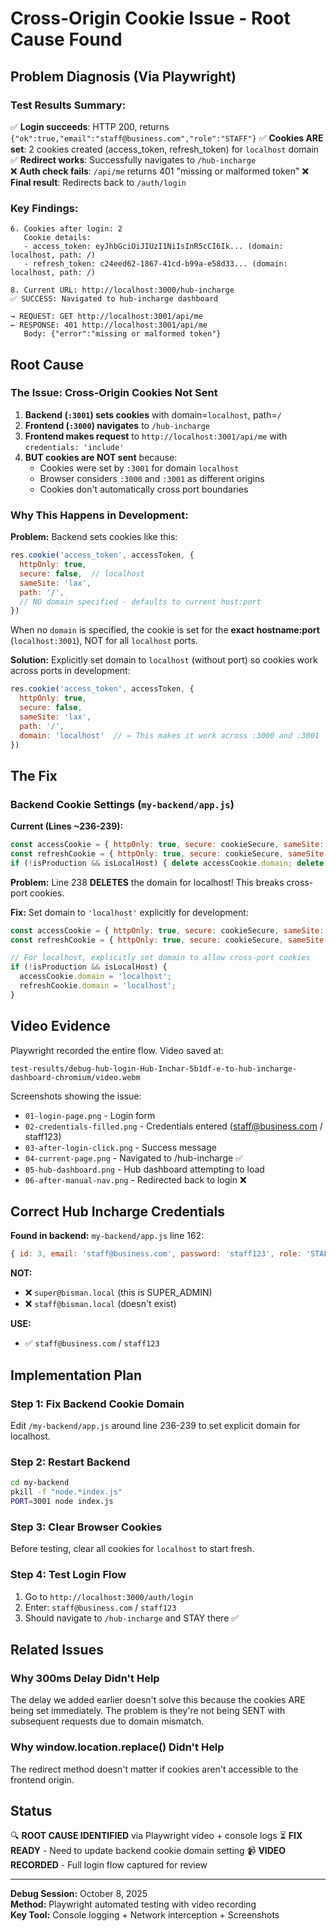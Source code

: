 # Cross-Origin Cookie Issue - Root Cause Found

## Problem Diagnosis (Via Playwright)

### Test Results Summary:
✅ **Login succeeds**: HTTP 200, returns `{"ok":true,"email":"staff@business.com","role":"STAFF"}`
✅ **Cookies ARE set**: 2 cookies created (access_token, refresh_token) for `localhost` domain
✅ **Redirect works**: Successfully navigates to `/hub-incharge`  
❌ **Auth check fails**: `/api/me` returns 401 "missing or malformed token"
❌ **Final result**: Redirects back to `/auth/login`

### Key Findings:
```
6. Cookies after login: 2
   Cookie details:
   - access_token: eyJhbGciOiJIUzI1NiIsInR5cCI6Ik... (domain: localhost, path: /)
   - refresh_token: c24eed62-1867-41cd-b99a-e58d33... (domain: localhost, path: /)

8. Current URL: http://localhost:3000/hub-incharge
✅ SUCCESS: Navigated to hub-incharge dashboard

→ REQUEST: GET http://localhost:3001/api/me
← RESPONSE: 401 http://localhost:3001/api/me
   Body: {"error":"missing or malformed token"}
```

## Root Cause

### The Issue: Cross-Origin Cookies Not Sent

1. **Backend (`:3001`) sets cookies** with domain=`localhost`, path=`/`
2. **Frontend (`:3000`) navigates** to `/hub-incharge`
3. **Frontend makes request** to `http://localhost:3001/api/me` with `credentials: 'include'`
4. **BUT cookies are NOT sent** because:
   - Cookies were set by `:3001` for domain `localhost`
   - Browser considers `:3000` and `:3001` as different origins
   - Cookies don't automatically cross port boundaries

### Why This Happens in Development:

**Problem:** Backend sets cookies like this:
```javascript
res.cookie('access_token', accessToken, { 
  httpOnly: true, 
  secure: false,  // localhost
  sameSite: 'lax',
  path: '/',
  // NO domain specified - defaults to current host:port
})
```

When no `domain` is specified, the cookie is set for the **exact hostname:port** (`localhost:3001`), NOT for all `localhost` ports.

**Solution:** Explicitly set domain to `localhost` (without port) so cookies work across ports in development:
```javascript
res.cookie('access_token', accessToken, { 
  httpOnly: true,
  secure: false,
  sameSite: 'lax',
  path: '/',
  domain: 'localhost'  // ← This makes it work across :3000 and :3001
})
```

## The Fix

### Backend Cookie Settings (`my-backend/app.js`)

**Current (Lines ~236-239):**
```javascript
const accessCookie = { httpOnly: true, secure: cookieSecure, sameSite: 'lax', path: '/', maxAge: 60 * 60 * 1000 }
const refreshCookie = { httpOnly: true, secure: cookieSecure, sameSite: 'lax', path: '/', maxAge: 7 * 24 * 60 * 60 * 1000 }
if (!isProduction && isLocalHost) { delete accessCookie.domain; delete refreshCookie.domain }
```

**Problem:** Line 238 **DELETES** the domain for localhost! This breaks cross-port cookies.

**Fix:** Set domain to `'localhost'` explicitly for development:
```javascript
const accessCookie = { httpOnly: true, secure: cookieSecure, sameSite: 'lax', path: '/', maxAge: 60 * 60 * 1000 }
const refreshCookie = { httpOnly: true, secure: cookieSecure, sameSite: 'lax', path: '/', maxAge: 7 * 24 * 60 * 60 * 1000 }

// For localhost, explicitly set domain to allow cross-port cookies
if (!isProduction && isLocalHost) {
  accessCookie.domain = 'localhost';
  refreshCookie.domain = 'localhost';
}
```

## Video Evidence

Playwright recorded the entire flow. Video saved at:
```
test-results/debug-hub-login-Hub-Inchar-5b1df-e-to-hub-incharge-dashboard-chromium/video.webm
```

Screenshots showing the issue:
- `01-login-page.png` - Login form
- `02-credentials-filled.png` - Credentials entered (staff@business.com / staff123)
- `03-after-login-click.png` - Success message
- `04-current-page.png` - Navigated to /hub-incharge  ✅
- `05-hub-dashboard.png` - Hub dashboard attempting to load
- `06-after-manual-nav.png` - Redirected back to login ❌

## Correct Hub Incharge Credentials

**Found in backend:** `my-backend/app.js` line 162:
```javascript
{ id: 3, email: 'staff@business.com', password: 'staff123', role: 'STAFF' }
```

**NOT:**
- ❌ `super@bisman.local` (this is SUPER_ADMIN)
- ❌ `staff@bisman.local` (doesn't exist)

**USE:**
- ✅ `staff@business.com` / `staff123`

## Implementation Plan

### Step 1: Fix Backend Cookie Domain
Edit `/my-backend/app.js` around line 236-239 to set explicit domain for localhost.

### Step 2: Restart Backend
```bash
cd my-backend
pkill -f "node.*index.js"
PORT=3001 node index.js
```

### Step 3: Clear Browser Cookies
Before testing, clear all cookies for `localhost` to start fresh.

### Step 4: Test Login Flow
1. Go to `http://localhost:3000/auth/login`
2. Enter: `staff@business.com` / `staff123`
3. Should navigate to `/hub-incharge` and STAY there ✅

## Related Issues

### Why 300ms Delay Didn't Help
The delay we added earlier doesn't solve this because the cookies ARE being set immediately. The problem is they're not being SENT with subsequent requests due to domain mismatch.

### Why window.location.replace() Didn't Help
The redirect method doesn't matter if cookies aren't accessible to the frontend origin.

## Status
🔍 **ROOT CAUSE IDENTIFIED** via Playwright video + console logs
⏳ **FIX READY** - Need to update backend cookie domain setting
📹 **VIDEO RECORDED** - Full login flow captured for review

---
**Debug Session:** October 8, 2025  
**Method:** Playwright automated testing with video recording  
**Key Tool:** Console logging + Network interception + Screenshots

